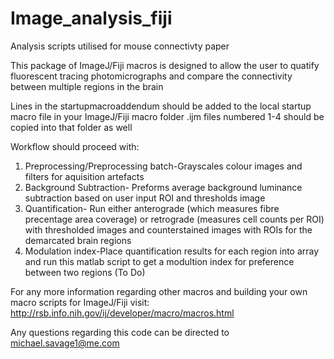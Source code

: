 # Image_analysis_fiji
Analysis scripts utilised for mouse connectivty paper

This package of ImageJ/Fiji macros is designed to allow the user to quatify fluorescent tracing photomicrographs and compare
the connectivity between multiple regions in the brain

Lines in the startupmacroaddendum should be added to the local startup macro file in your ImageJ/Fiji macro folder
.ijm files numbered 1-4 should be copied into that folder as well

Workflow should proceed with:

1. Preprocessing/Preprocessing batch-Grayscales colour images and filters for aquisition artefacts
2. Background Subtraction- Preforms average background luminance subtraction based on user input ROI and thresholds image
3. Quantification- Run either anterograde (which measures fibre precentage area coverage) or retrograde (measures cell counts per ROI)
  with thresholded images and counterstained images with ROIs for the demarcated brain regions
4. Modulation index-Place quantification results for each region into array and run this matlab script to get a modultion index for
  preference between two regions (To Do)
  
  
  
  
For any more information regarding other macros and building your own macro scripts for ImageJ/Fiji visit:
http://rsb.info.nih.gov/ij/developer/macro/macros.html

Any questions regarding this code can be directed to michael.savage1@me.com
